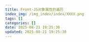 ```yaml
---
title: Front-JS对象属性的遍历
index_img: /img_index/index/XXXX.png
tags: []
categories: []
date: 2025-08-21 19:25:30
updated: 2025-08-21 19:25:30
---
```

